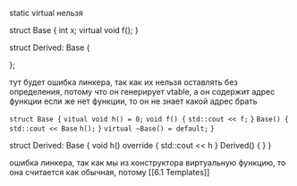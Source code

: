 static virtual нельзя

struct Base {
int x;
virtual void f();
}

struct Derived: Base {

};

тут будет ошибка линкера, так как их нельзя оставлять без определения, потому что он генерирует vtable, а он содержит адрес функции
если же нет функции, то он не знает какой адрес брать

`struct Base {`
`vitual void h() = 0;`
`void f() {`
`std::cout << f;`
`}`
`Base() {`
`std::cout << Base`
`h();`
`}` 
`virtual ~Base() = default;`
`}`

struct Derived: Base {
void h() override {
std::cout << h
}
Derived() {
}
}

ошибка линкера, так как мы из конструктора виртуальную функцию, то она считается как обычная, потому 
[[6.1 Templates]]
